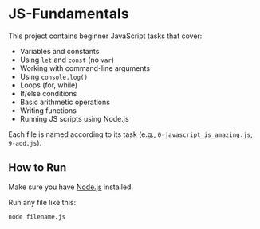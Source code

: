 # JS-Fundamentals

This project contains beginner JavaScript tasks that cover:

- Variables and constants
- Using `let` and `const` (no `var`)
- Working with command-line arguments
- Using `console.log()`
- Loops (for, while)
- If/else conditions
- Basic arithmetic operations
- Writing functions
- Running JS scripts using Node.js

Each file is named according to its task (e.g., `0-javascript_is_amazing.js`, `9-add.js`).

## How to Run
Make sure you have [Node.js](https://nodejs.org/) installed.

Run any file like this:
```bash
node filename.js

